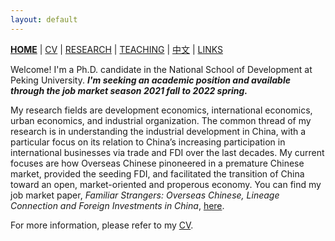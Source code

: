 ```yaml
---
layout: default
---
```



[**HOME**](./) | [CV](./assets/CV_FanghaoChen_211116.pdf) | [RESEARCH](./research.md) | [TEACHING](./teaching.md) | [中文](./chinesepage.md) | [LINKS](./links.md)

Welcome! I'm a Ph.D. candidate in the National School of Development at Peking University. _**I'm seeking an academic position and available through the job market season 2021 fall to 2022 spring.**_ 

My research fields are development economics, international economics, urban economics, and industrial organization. The common thread of my research is in understanding the industrial development in China, with a particular focus on its relation to China’s increasing participation in international businesses via trade and FDI over the last decades. My current focuses are how Overseas Chinese pinoneered in a premature Chinese market, provided the seeding FDI, and facilitated the transition of China toward an open, market-oriented and properous economy. You can find my job market paper, _Familiar Strangers: Overseas Chinese, Lineage Connection and Foreign Investments in China_, [here](./assets/JMP_FanghaoChen_211120.pdf). 

For more information, please refer to my [CV](./assets/CV_FanghaoChen_211116.pdf). 


